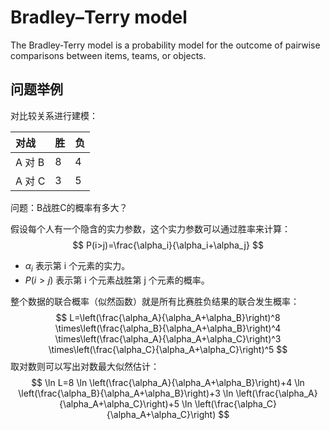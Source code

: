 # Bradley–Terry model

The Bradley-Terry model is a probability model for the outcome of pairwise comparisons between items, teams, or objects.

## 问题举例

对比较关系进行建模：

| 对战    | 胜   | 负   |
| :---- | :-- | :-- |
| A 对 B | 8   | 4   |
| A 对 C | 3   | 5   |

问题：B战胜C的概率有多大？

假设每个人有一个隐含的实力参数，这个实力参数可以通过胜率来计算：
$$
P(i>j)=\frac{\alpha_i}{\alpha_i+\alpha_j}
$$
- $\alpha_i$ 表示第 i 个元素的实力。
- $P(i>j)$ 表示第 i 个元素战胜第 j 个元素的概率。

整个数据的联合概率（似然函数）就是所有比赛胜负结果的联合发生概率：
$$
L=\left(\frac{\alpha_A}{\alpha_A+\alpha_B}\right)^8 \times\left(\frac{\alpha_B}{\alpha_A+\alpha_B}\right)^4 \times\left(\frac{\alpha_A}{\alpha_A+\alpha_C}\right)^3 \times\left(\frac{\alpha_C}{\alpha_A+\alpha_C}\right)^5
$$
取对数则可以写出对数最大似然估计：
$$
\ln L=8 \ln \left(\frac{\alpha_A}{\alpha_A+\alpha_B}\right)+4 \ln \left(\frac{\alpha_B}{\alpha_A+\alpha_B}\right)+3 \ln \left(\frac{\alpha_A}{\alpha_A+\alpha_C}\right)+5 \ln \left(\frac{\alpha_C}{\alpha_A+\alpha_C}\right)
$$





